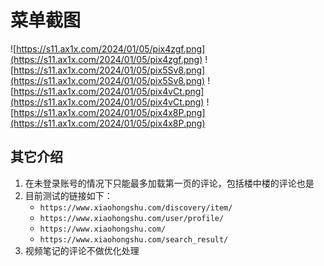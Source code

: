 # 菜单截图

![https://s11.ax1x.com/2024/01/05/pix4zgf.png](https://s11.ax1x.com/2024/01/05/pix4zgf.png)
![https://s11.ax1x.com/2024/01/05/pix5Sv8.png](https://s11.ax1x.com/2024/01/05/pix5Sv8.png)
![https://s11.ax1x.com/2024/01/05/pix4vCt.png](https://s11.ax1x.com/2024/01/05/pix4vCt.png)
![https://s11.ax1x.com/2024/01/05/pix4x8P.png](https://s11.ax1x.com/2024/01/05/pix4x8P.png)

## 其它介绍

1. 在未登录账号的情况下只能最多加载第一页的评论，包括楼中楼的评论也是
2. 目前测试的链接如下：
   + `https://www.xiaohongshu.com/discovery/item/`
   + `https://www.xiaohongshu.com/user/profile/`
   + `https://www.xiaohongshu.com/`
   + `https://www.xiaohongshu.com/search_result/`
3. 视频笔记的评论不做优化处理
